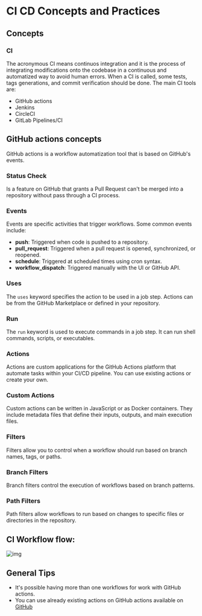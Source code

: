 # CI CD Concepts and Practices

## Concepts

### CI

The acronymous CI means continuos integration and it is the process of integrating modifications onto the codebase in a continuous and automatized way to avoid human errors. When a CI is called, some tests, tags generations, and commit verification should be done. The main CI tools are:

- GitHub actions
- Jenkins
- CircleCI
- GitLab Pipelines/CI


## GitHub actions concepts

GitHub actions is a workflow automatization tool that is based on GitHub's events.

### Status Check

Is a feature on GitHub that grants a Pull Request can't be merged into a repository without pass through a CI process.

### Events
Events are specific activities that trigger workflows. Some common events include:
- **push**: Triggered when code is pushed to a repository.
- **pull_request**: Triggered when a pull request is opened, synchronized, or reopened.
- **schedule**: Triggered at scheduled times using cron syntax.
- **workflow_dispatch**: Triggered manually with the UI or GitHub API.

### Uses
The `uses` keyword specifies the action to be used in a job step. Actions can be from the GitHub Marketplace or defined in your repository.

### Run
The `run` keyword is used to execute commands in a job step. It can run shell commands, scripts, or executables.

### Actions
Actions are custom applications for the GitHub Actions platform that automate tasks within your CI/CD pipeline. You can use existing actions or create your own.

### Custom Actions
Custom actions can be written in JavaScript or as Docker containers. They include metadata files that define their inputs, outputs, and main execution files.

### Filters
Filters allow you to control when a workflow should run based on branch names, tags, or paths.

### Branch Filters
Branch filters control the execution of workflows based on branch patterns.

### Path Filters
Path filters allow workflows to run based on changes to specific files or directories in the repository.



## CI Workflow flow:

![img](https://i.ibb.co/xg9n7h9/Screenshot-2024-06-24-at-07-52-15.png)

## General Tips

- It's possible having more than one workflows for work with GitHub actions.
- You can use already existing actions on GitHub actions available on [GitHub](https://github.com/actions)